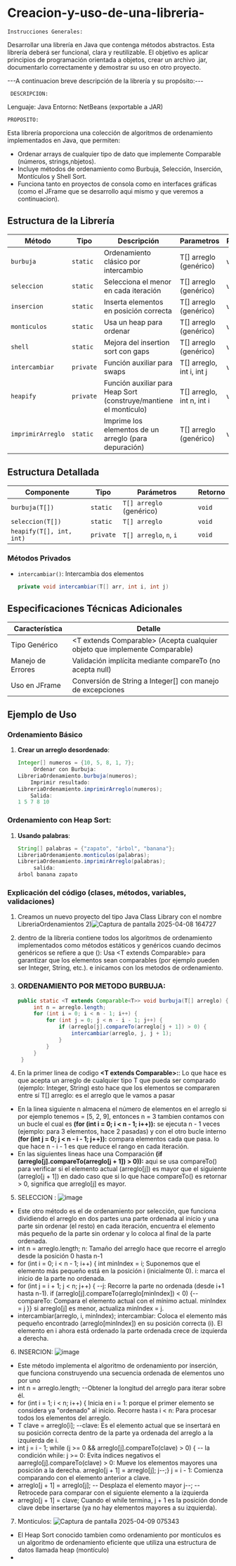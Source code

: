 # Creacion-y-uso-de-una-libreria-

    Instrucciones Generales:
Desarrollar una librería en Java que contenga métodos abstractos. Esta librería deberá ser funcional, clara y reutilizable.
El objetivo es aplicar principios de programación orientada a objetos, crear un archivo .jar, documentarlo correctamente y demostrar su uso en otro proyecto.


---A continuacion breve descripción de la librería y su propósito:---


     DESCRIPCION: 
Lenguaje: Java
Entorno: NetBeans (exportable a JAR)
 
    PROPOSITO:
Esta librería proporciona una colección de algoritmos de ordenamiento implementados en Java, que permiten:
*  Ordenar arrays de cualquier tipo de dato que implemente Comparable (números, strings,nbjetos).
*  Incluye métodos de ordenamiento como Burbuja, Selección, Inserción, Montículos y Shell Sort.
*  Funciona tanto en proyectos de consola como en interfaces gráficas (como el JFrame que se desarrollo aqui mismo y que veremos a continuacion).

 ## Estructura de la Librería

 | Método          | Tipo       | Descripción                              | Parametros             | Retorno | 
 |-----------------|------------|------------------------------------------|------------------------|---------|
 | `burbuja`       | `static`   | Ordenamiento clásico por intercambio     |T[] arreglo (genérico)  |void     |
 | `seleccion`     | `static`   | Selecciona el menor en cada iteración    |T[] arreglo (genérico)  |void     |
 | `insercion`     | `static`   | Inserta elementos en posición correcta   |T[] arreglo (genérico)  |void     |
 | `monticulos`    | `static`   | Usa un heap para ordenar                 |T[] arreglo (genérico)  |void     |
 | `shell`         | `static`   | Mejora del insertion sort con gaps       |T[] arreglo (genérico)  |void     |
 | `intercambiar`  | `private`  | Función auxiliar para swaps              |T[] arreglo, int i, int j|void     |
 |`heapify`        |`private`   |Función auxiliar para Heap Sort (construye/mantiene el montículo)|T[] arreglo, int n, int i|void|
 |`imprimirArreglo`|`static`    |Imprime los elementos de un arreglo (para depuración)|T[] arreglo (genérico)|void|

## Estructura Detallada

| Componente        | Tipo       | Parámetros                     | Retorno | 
|-------------------|------------|--------------------------------|---------|
| `burbuja(T[])`    | `static`   | `T[] arreglo` (genérico)       | `void`  | 
| `seleccion(T[])`  | `static`   | `T[] arreglo`                  | `void`  |
| `heapify(T[], int, int)` | `private` | `T[] arreglo`, `n`, `i`        | `void`  | 


###  Métodos Privados
- `intercambiar()`: Intercambia dos elementos
  ```java
  private void intercambiar(T[] arr, int i, int j)

##   Especificaciones Técnicas Adicionales

|Característica	|        Detalle     |
|-------------------|--------------------|
|Tipo Genérico	     |<T extends Comparable<T>> (Acepta cualquier objeto que implemente Comparable)|
|Manejo de Errores	|Validación implícita mediante compareTo (no acepta null)|
|Uso en JFrame	     |Conversión de String a Integer[] con manejo de excepciones|

##  Ejemplo de Uso

###  Ordenamiento Básico
1. **Crear un arreglo desordenado**:
   ```java
   Integer[] numeros = {10, 5, 8, 1, 7};
        Ordenar con Burbuja:
   LibreriaOrdenamiento.burbuja(numeros);
       Imprimir resultado:
   LibreriaOrdenamiento.imprimirArreglo(numeros);
       Salida:
   1 5 7 8 10
### Ordenamiento con Heap Sort:
1. **Usando palabras**:
   ```java
   String[] palabras = {"zapato", "árbol", "banana"};
   LibreriaOrdenamiento.monticulos(palabras);
   LibreriaOrdenamiento.imprimirArreglo(palabras);
        salida:
   árbol banana zapato  

  ### Explicación del código (clases, métodos, variables, validaciones)

1) Creamos un nuevo proyecto del tipo Java Class Library con el nombre LibreriaOrdenamientos
2)![Captura de pantalla 2025-04-08 164727](https://github.com/user-attachments/assets/f22d7e21-218f-42c2-99b6-4bf62c8920fc)
3) dentro de la libreria contiene todos los algoritmos de ordenamiento implementados como métodos estáticos y genéricos cuando decimos genéricos se refiere a que (<T>): Usa <T extends Comparable<T>> para garantizar que los elementos sean comparables (por ejemplo pueden ser Integer, String, etc.). e inicamos con los metodos de ordenamiento.
   
4) ### ORDENAMIENTO POR METODO BURBUJA:
   ```java
   public static <T extends Comparable<T>> void burbuja(T[] arreglo) {
        int n = arreglo.length;
        for (int i = 0; i < n - 1; i++) {
            for (int j = 0; j < n - i - 1; j++) {
                if (arreglo[j].compareTo(arreglo[j + 1]) > 0) {
                    intercambiar(arreglo, j, j + 1);
                }
            }
        }
    }
   
1) En la primer linea de codigo
  **<T extends Comparable<T>>:**:
   Lo que hace es que acepta un arreglo de cualquier tipo T que pueda ser comparado (ejemplo: Integer, String) esto hace que los elementos se compararen entre sí
   T[] arreglo: es el arreglo que le vamos a pasar 
* En la linea siguiente n almacena el número de elementos en el arreglo si por ejemplo tenemos = [5, 2, 9], entonces n = 3 tambien contamos con un bucle el cual es
 **(for (int i = 0; i < n - 1; i++)):** se ejecuta n - 1 veces
 (ejemplo: para 3 elementos, hace 2 pasadas) y con el otro bucle interno **(for (int j = 0; j < n - i - 1; j++)):** compara elementos cada que pasa.
 lo que hace n - i - 1 es que reduce el rango en cada iteración.
* En las siguientes lineas hace una Comparación
  **(if (arreglo[j].compareTo(arreglo[j + 1]) > 0)):** aqui se usa compareTo() para verificar si el elemento actual (arreglo[j]) es mayor que el siguiente (arreglo[j + 1]) en dado caso que si lo que hace compareTo() es retornar > 0, significa que arreglo[j] es mayor.
5) SELECCION :
   ![image](https://github.com/user-attachments/assets/9015002a-90d4-4d91-abb5-67ab958a620a)
* Este otro método es el de ordenamiento por selección, que funciona dividiendo el arreglo en dos partes una parte ordenada al inicio y una parte sin ordenar (el resto) en cada iteración, encuentra el elemento más pequeño de la parte sin ordenar y lo coloca al final de la parte ordenada.
* int n = arreglo.length; n: Tamaño del arreglo hace que recorre el arreglo desde la posición 0 hasta n-1
* for (int i = 0; i < n - 1; i++) {
  int minIndex = i; Suponemos que el elemento más pequeño está en la posición i (inicialmente 0).
  i: marca el inicio de la parte no ordenada.
* for (int j = i + 1; j < n; j++) { --j: Recorre la parte no ordenada (desde i+1 hasta n-1).
    if (arreglo[j].compareTo(arreglo[minIndex]) < 0) {--compareTo: Compara el elemento actual con el mínimo actual.
        minIndex = j }}
  si arreglo[j] es menor, actualiza minIndex = j.
* intercambiar(arreglo, i, minIndex);
 intercambiar: Coloca el elemento más pequeño encontrado (arreglo[minIndex]) en su posición correcta (i).
 El elemento en i ahora está ordenado la parte ordenada crece de izquierda a derecha.
6) INSERCION:
  ![image](https://github.com/user-attachments/assets/d4c67267-75aa-4578-a3dd-bd2966d95be5)
* Este método implementa el algoritmo de ordenamiento por inserción, que funciona construyendo una secuencia ordenada de elementos uno por uno
* int n = arreglo.length; --Obtener la longitud del arreglo para iterar sobre él.
* for (int i = 1; i < n; i++) {
Inicia en i = 1: porque el primer elemento se considera ya "ordenado" al inicio.
Recorre hasta i < n: Para procesar todos los elementos del arreglo.
* T clave = arreglo[i]; --clave: Es el elemento actual que se insertará en su posición correcta dentro de la parte ya ordenada del arreglo a la izquierda de i.
* int j = i - 1;
while (j >= 0 && arreglo[j].compareTo(clave) > 0) { -- la condición while: j >= 0: Evita índices negativos el aarreglo[j].compareTo(clave) > 0: Mueve los elementos mayores una posición a la derecha.
arreglo[j + 1] = arreglo[j];
    j--;}
  j = i - 1: Comienza comparando con el elemento anterior a clave.
* arreglo[j + 1] = arreglo[j]; -- Desplaza el elemento mayor
j--;  -- Retrocede para comparar con el siguiente elemento a la izquierda
* arreglo[j + 1] = clave;
Cuando el while termina, j + 1 es la posición donde clave debe insertarse (ya no hay elementos mayores a su izquierda).
7) Monticulos: ![Captura de pantalla 2025-04-09 075343](https://github.com/user-attachments/assets/2fbaf07b-850f-4ac7-ab19-97e50d44af97)
* El Heap Sort conocido tambien como ordenamiento por montículos es un algoritmo de ordenamiento eficiente que utiliza una estructura de datos llamada heap (montículo)
* 









